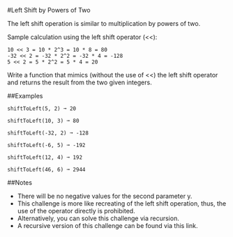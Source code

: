 #Left Shift by Powers of Two

The left shift operation is similar to multiplication by 
powers of two.

Sample calculation using the left shift operator (<<):

    10 << 3 = 10 * 2^3 = 10 * 8 = 80
    -32 << 2 = -32 * 2^2 = -32 * 4 = -128
    5 << 2 = 5 * 2^2 = 5 * 4 = 20

Write a function that mimics (without the use of <<) the left shift operator and returns the result from the two given integers.

##Examples

    shiftToLeft(5, 2) ➞ 20

    shiftToLeft(10, 3) ➞ 80

    shiftToLeft(-32, 2) ➞ -128

    shiftToLeft(-6, 5) ➞ -192

    shiftToLeft(12, 4) ➞ 192

    shiftToLeft(46, 6) ➞ 2944

##Notes

- There will be no negative values for the second parameter y.
- This challenge is more like recreating of the left shift operation, thus, the use of the operator directly is prohibited.
- Alternatively, you can solve this challenge via recursion.
- A recursive version of this challenge can be found via this link.
